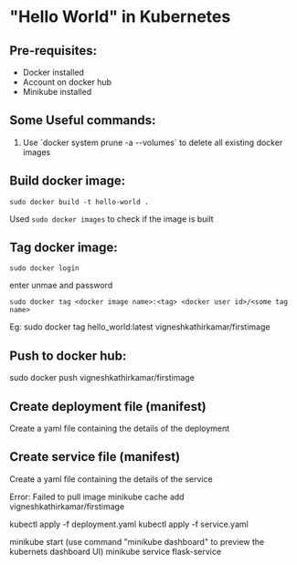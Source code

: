 # "Hello World" in Kubernetes

## Pre-requisites:
<ul>
<li> Docker installed </li>
<li>Account on docker hub</li>
<li>Minikube installed</li>
</ul>

## Some Useful commands:
<ol>
<li> Use `docker system prune -a --volumes` to delete all existing docker images </li>
</ol>

## Build docker image:
```
sudo docker build -t hello-world .
```
Used `sudo docker images` to check if the image is built

## Tag docker image:
```
sudo docker login
```
enter unmae and password

```
sudo docker tag <docker image name>:<tag> <docker user id>/<some tag name>
```
Eg:
sudo docker tag hello_world:latest vigneshkathirkamar/firstimage

## Push to docker hub:

sudo docker push vigneshkathirkamar/firstimage

## Create deployment file (manifest)
Create a yaml file containing the details of the deployment

## Create service file (manifest)
Create a yaml file containing the details of the service

Error: Failed to pull image
minikube cache add vigneshkathirkamar/firstimage

kubectl apply -f deployment.yaml
kubectl apply -f service.yaml

minikube start
(use command "minikube dashboard" to preview the kubernets dashboard UI)
minikube service flask-service
